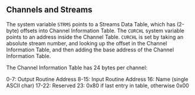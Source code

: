 ## Channels and Streams

The system variable `STRMS` points to a Streams Data Table, which has (2-byte) offsets into Channel Information Table.
The `CURCHL` system variable points to an address inside the Channel Table. `CURCHL` is set by taking an absolute stream
number, and looking up the offset in the Channel Information Table, and then adding the base address of the Channel
Information Table.

The Channel Information Table has 24 bytes per channel:

0-7: Output Routine Address
8-15: Input Routine Address
16: Name (single ASCII char)
17-22: Reserved
23: 0x80 if last entry in table, otherwise 0x00
